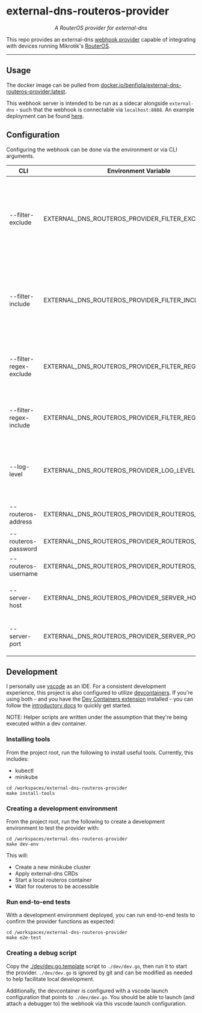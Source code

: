 # external-dns-routeros-provider

<p align="center">
    <em>A RouterOS provider for external-dns</em>
</p>

This repo provides an external-dns [webhook provider](https://kubernetes-sigs.github.io/external-dns/v0.14.2/tutorials/webhook-provider/) capable of integrating with devices running Mikrotik's [RouterOS](https://help.mikrotik.com/docs/display/ROS/API).

---

## Usage

The docker image can be pulled from [docker.io/benfiola/external-dns-routeros-provider:latest](https://hub.docker.com/r/benfiola/external-dns-routeros-provider).

This webhook server is intended to be run as a sidecar alongside `external-dns` - such that the webhook is connectable via `localhost:8888`. An example deployment can be found [here](./manifests/example-deployment.yaml).

## Configuration

Configuring the webhook can be done via the environment or via CLI arguments.

| CLI                    | Environment Variable                                | Description                                                                            |
| ---------------------- | --------------------------------------------------- | -------------------------------------------------------------------------------------- |
| --filter-exclude       | EXTERNAL_DNS_ROUTEROS_PROVIDER_FILTER_EXCLUDE       | (Optional) domain name to exclude from webhook processing - can be used multiple times |
| --filter-include       | EXTERNAL_DNS_ROUTEROS_PROVIDER_FILTER_INCLUDE       | (Optional) domain name to include in webhook processing - can be used multiple times   |
| --filter-regex-exclude | EXTERNAL_DNS_ROUTEROS_PROVIDER_FILTER_REGEX_EXCLUDE | (Optional) domain name regex to exclude from webhook processing                        |
| --filter-regex-include | EXTERNAL_DNS_ROUTEROS_PROVIDER_FILTER_REGEX_INCLUDE | (Optional) domain name regex to include in webhook processing                          |
| --log-level            | EXTERNAL_DNS_ROUTEROS_PROVIDER_LOG_LEVEL            | (Optional) log level (`error, warning, info, debug`), default: `info`                  |
| --routeros-address     | EXTERNAL_DNS_ROUTEROS_PROVIDER_ROUTEROS_ADDRESS     | routeros device `<host>:<port>`                                                        |
| --routeros-password    | EXTERNAL_DNS_ROUTEROS_PROVIDER_ROUTEROS_PASSWORD    | routeros password                                                                      |
| --routeros-username    | EXTERNAL_DNS_ROUTEROS_PROVIDER_ROUTEROS_USERNAME    | routeros username                                                                      |
| --server-host          | EXTERNAL_DNS_ROUTEROS_PROVIDER_SERVER_HOST          | (Optional) server host to listen on, default: `127.0.0.1`                              |
| --server-port          | EXTERNAL_DNS_ROUTEROS_PROVIDER_SERVER_PORT          | (Optional) server port to listen on, default: `8888`                                   |

## Development

I personally use [vscode](https://code.visualstudio.com/) as an IDE. For a consistent development experience, this project is also configured to utilize [devcontainers](https://containers.dev/). If you're using both - and you have the [Dev Containers extension](https://marketplace.visualstudio.com/items?itemName=ms-vscode-remote.remote-containers) installed - you can follow the [introductory docs](https://code.visualstudio.com/docs/devcontainers/tutorial) to quickly get started.

NOTE: Helper scripts are written under the assumption that they're being executed within a dev container.

### Installing tools

From the project root, run the following to install useful tools. Currently, this includes:

- kubectl
- minikube

```shell
cd /workspaces/external-dns-routeros-provider
make install-tools
```

### Creating a development environment

From the project root, run the following to create a development environment to test the provider with:

```shell
cd /workspaces/external-dns-routeros-provider
make dev-env
```

This will:

- Create a new minikube cluster
- Apply external-dns CRDs
- Start a local routeros container
- Wait for routeros to be accessible

### Run end-to-end tests

With a development environment deployed, you can run end-to-end tests to confirm the provider functions as expected:

```shell
cd /workspaces/external-dns-routeros-provider
make e2e-test
```

### Creating a debug script

Copy the [./dev/dev.go.template](./dev/dev.go.template) script to `./dev/dev.go`, then run it to start the provider. `./dev/dev.go` is ignored by git and can be modified as needed to help facilitate local development.

Additionally, the devcontainer is configured with a vscode launch configuration that points to `./dev/dev.go`. You should be able to launch (and attach a debugger to) the webhook via this vscode launch configuration.
